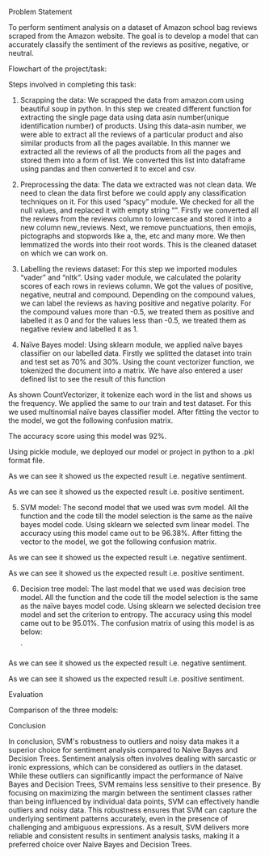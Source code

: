 
Problem Statement

To perform sentiment analysis on a dataset of Amazon school bag reviews scraped from the Amazon website. The goal is to develop a model that can accurately classify the sentiment of the reviews as positive, negative, or neutral.

Flowchart of the project/task:

 

Steps involved in completing this task:
1.	Scrapping the data: We scrapped the data from amazon.com using beautiful soup in python. In this step we created different function for extracting the single page data using data asin number(unique identification number) of products. Using this data-asin number, we were able to extract all the reviews of a particular product and also similar products from all the pages available. In this manner we extracted all the reviews of all the products from all the pages and stored them into a form of list. We converted this list into dataframe using pandas and then converted it to excel and csv.

2.	Preprocessing the data: The data we extracted was not clean data. We need to clean the data first before we could apply any classification techniques on it. For this used “spacy” module. We checked for all the null values, and replaced it with empty string “”. Firstly we converted all the reviews from the reviews column to lowercase and stored it into a new column new_reviews. Next, we remove punctuations, then emojis, pictographs and stopwords like a, the, etc and many more. We then lemmatized the words into their root words. This is the cleaned dataset on which we can work on.


3.	Labelling the reviews dataset: For this step we imported modules “vader” and “nltk”. Using vader module, we calculated the polarity scores of each rows in reviews column. We got the values of positive, negative, neutral and compound. Depending on the compound values, we can label the reviews as having positive and negative polarity. For the compound values more than -0.5, we treated them as positive and labelled it as 0 and for the values less than -0.5, we treated them as negative review and labelled it as 1.

4.	Naïve Bayes model: Using sklearn module, we applied naïve bayes classifier on our labelled data. Firstly we splitted the dataset into train and test set as 70% and 30%. Using the count vectorizer function, we tokenized the document into a matrix. We have also entered a user defined list to see the result of this function  

As shown CountVectorizer, it tokenize each word in the list and shows us the frequency. We applied the same to our train and test dataset.
For this we used multinomial naïve bayes classifier model. After fitting the vector to the model, we got the following confusion matrix. 
 
 
The accuracy score using this model was 92%. 


Using pickle module, we deployed our model or project in python to a .pkl format file.


 
 

As we can see it showed us the expected result i.e. negative sentiment. 

 
 
As we can see it showed us the expected result i.e. positive sentiment. 


5.	SVM model: The second model that we used was svm model. All the function and the code till the model selection is the same as the naïve bayes model code. Using sklearn we selected svm linear model. The accuracy using this model came out to be 96.38%. 
After fitting the vector to the model, we got the following confusion matrix. 
 

 

 
 
As we can see it showed us the expected result i.e. negative sentiment. 

 
 
As we can see it showed us the expected result i.e. positive sentiment. 

6.	Decision tree model: The last model that we used was decision tree model. All the function and the code till the model selection is the same as the naïve bayes model code. Using sklearn we selected decision tree model and set the criterion to entropy. The accuracy using this model came out to be 95.01%. 
The confusion matrix of using this model is as below:
 
 
	` 
 
As we can see it showed us the expected result i.e. negative sentiment. 

 

 
As we can see it showed us the expected result i.e. positive sentiment. 


Evaluation

Comparison of the three models:
 

Conclusion

In conclusion, SVM's robustness to outliers and noisy data makes it a superior choice for sentiment analysis compared to Naive Bayes and Decision Trees. Sentiment analysis often involves dealing with sarcastic or ironic expressions, which can be considered as outliers in the dataset. While these outliers can significantly impact the performance of Naive Bayes and Decision Trees, SVM remains less sensitive to their presence. By focusing on maximizing the margin between the sentiment classes rather than being influenced by individual data points, SVM can effectively handle outliers and noisy data. This robustness ensures that SVM can capture the underlying sentiment patterns accurately, even in the presence of challenging and ambiguous expressions. As a result, SVM delivers more reliable and consistent results in sentiment analysis tasks, making it a preferred choice over Naive Bayes and Decision Trees.




